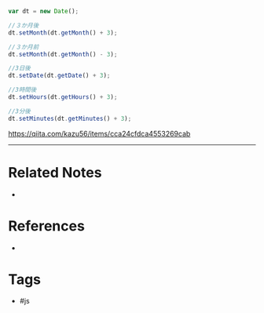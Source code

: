 ```js
var dt = new Date();

//３か月後
dt.setMonth(dt.getMonth() + 3);

//３か月前
dt.setMonth(dt.getMonth() - 3);

//3日後
dt.setDate(dt.getDate() + 3);

//3時間後
dt.setHours(dt.getHours() + 3);

//3分後
dt.setMinutes(dt.getMinutes() + 3);
```

https://qiita.com/kazu56/items/cca24cfdca4553269cab

---
# Related Notes
- 

# References
- 

# Tags
- #js 